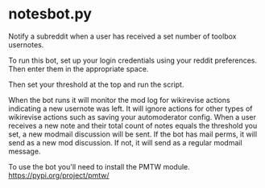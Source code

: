 # notesbot.py
Notify a subreddit when a user has received a set number of toolbox usernotes.

To run this bot, set up your login credentials using your reddit preferences.  Then enter them in the appropriate space.

Then set your threshold at the top and run the script.  

When the bot runs it will monitor the mod log for wikirevise actions indicating a new usernote was left.  It will ignore actions for other types of wikirevise actions such as saving your automoderator config.  When a user receives a new note and their total count of notes equals the threshold you set, a new modmail discussion will be sent.  If the bot has mail perms, it will send as a new mod discussion.  If not, it will send as a regular modmail message.  

To use the bot you'll need to install the PMTW module.  https://pypi.org/project/pmtw/
